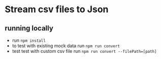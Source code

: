 # Stream csv files to Json

## running locally

- run `npm install`
- to test with existing mock data run `npm run convert`
- test test with custom csv file run `npm run convert --filePath=[path]`
